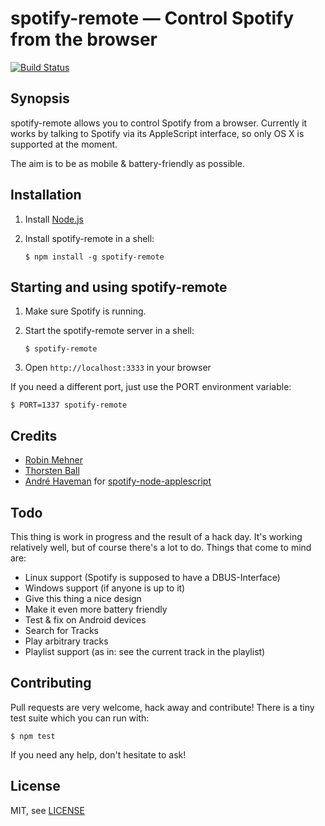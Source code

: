 # spotify-remote — Control Spotify from the browser

[![Build Status](https://travis-ci.org/rmehner/spotify-remote.png?branch=master)](https://travis-ci.org/rmehner/spotify-remote)

## Synopsis
spotify-remote allows you to control Spotify from a browser. Currently it works
by talking to Spotify via its AppleScript interface, so only OS X is supported
at the moment.

The aim is to be as mobile & battery-friendly as possible.

## Installation

1. Install [Node.js](http://nodejs.org/)
2. Install spotify-remote in a shell:

    ```
    $ npm install -g spotify-remote
    ```

## Starting and using spotify-remote

1. Make sure Spotify is running.
2. Start the spotify-remote server in a shell:

    ```
    $ spotify-remote
    ```
3. Open `http://localhost:3333` in your browser

If you need a different port, just use the PORT environment variable:

```
$ PORT=1337 spotify-remote
```

## Credits

* [Robin Mehner](http://coding-robin.de)
* [Thorsten Ball](http://mrnugget.github.com)
* [André Haveman](https://github.com/andrehaveman) for [spotify-node-applescript](https://github.com/andrehaveman/spotify-node-applescript)

## Todo

This thing is work in progress and the result of a hack day. It's working relatively
well, but of course there's a lot to do. Things that come to mind are:

* Linux support (Spotify is supposed to have a DBUS-Interface)
* Windows support (if anyone is up to it)
* Give this thing a nice design
* Make it even more battery friendly
* Test & fix on Android devices
* Search for Tracks
* Play arbitrary tracks
* Playlist support (as in: see the current track in the playlist)

## Contributing

Pull requests are very welcome, hack away and contribute! There is a tiny test
suite which you can run with:

```
$ npm test
```

If you need any help, don't hesitate to ask!

## License

MIT, see [LICENSE](LICENSE)
